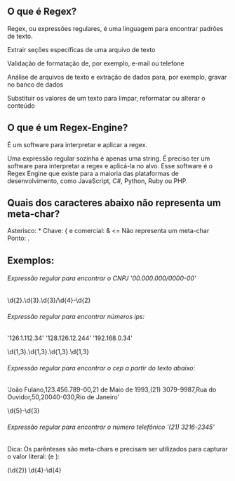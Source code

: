 ## O que é Regex?
Regex, ou expressões regulares, é uma linguagem para encontrar padrões de texto.

Extrair seções específicas de uma arquivo de texto

Validação de formatação de, por exemplo, e-mail ou telefone

Análise de arquivos de texto e extração de dados para, por exemplo, gravar no banco de dados

Substituir os valores de um texto para limpar, reformatar ou alterar o conteúdo

## O que é um Regex-Engine?
É um software para interpretar e aplicar a regex.

Uma expressão regular sozinha é apenas uma string. É preciso ter um software para interpretar a regex e aplicá-la no alvo. Esse software é o Regex Engine que existe para a maioria das plataformas de desenvolvimento, como JavaScript, C#, Python, Ruby ou PHP.

## Quais dos caracteres abaixo não representa um meta-char?

Asterisco: *
Chave: {
e comercial: & <= Não representa um meta-char
Ponto: .

## Exemplos:

###### Expressão regular para encontrar o CNPJ '00.000.000/0000-00'

\d{2}\.\d{3}\.\d{3}\/\d{4}-\d{2}

###### Expressão regular para encontrar números ips:

'126.1.112.34'
'128.126.12.244'
'192.168.0.34'

\d{1,3}\.\d{1,3}\.\d{1,3}\.\d{1,3}

###### Expressão regular para encontrar o cep a partir do texto abaixo:

'João Fulano,123.456.789-00,21 de Maio de 1993,(21) 3079-9987,Rua do Ouvidor,50,20040-030,Rio de Janeiro'

\d{5}-\d{3}

###### Expressão regular para encontrar o número telefônico '(21) 3216-2345'

Dica: Os parênteses são meta-chars e precisam ser utilizados para capturar o valor literal: \(e \):

\(\d{2}\) \d{4}-\d{4}
